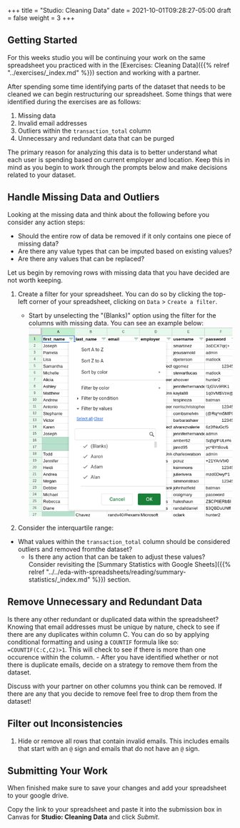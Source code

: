 +++
title = "Studio: Cleaning Data"
date = 2021-10-01T09:28:27-05:00
draft = false
weight = 3
+++

## Getting Started

For this weeks studio you will be continuing your work on the same spreadsheet you practiced with in the [Exercises: Cleaning Data]({{% relref "../exercises/_index.md" %}}) section and working with a partner.

After spending some time identifying parts of the dataset that needs to be cleaned we can begin restructuring our spreadsheet. Some things that were identified during the exercises are as follows:

1. Missing data
1. Invalid email addresses
1. Outliers within the `transaction_total` column
1. Unnecessary and redundant data that can be purged

The primary reason for analyzing this data is to better understand what each user is spending based on current employer and location. Keep this in mind as you begin to work through the prompts below and make decisions related to your dataset.

## Handle Missing Data and Outliers

Looking at the missing data and think about the following before you consider any action steps:
- Should the entire row of data be removed if it only contains one piece of missing data?
- Are there any value types that can be imputed based on existing values?
- Are there any values that can be replaced?

Let us begin by removing rows with missing data that you have decided are not worth keeping.

1. Create a filter for your spreadsheet. You can do so by clicking the top-left corner of your spreadsheet, clicking on `Data` > `Create a filter`.
    - Start by unselecting the "(Blanks)" option using the filter for the columns with missing data. You can see an example below:
    ![View of spreadsheet with the filter option opened ](pictures/unselect-blanks.png?classes=border)

1. Consider the interquartile range:
- What values within the `transaction_total` column should be considered outliers and removed fromthe dataset?
    - Is there any action that can be taken to adjust these values? Consider revisiting the [Summary Statistics with Google Sheets]({{% relref "../../eda-with-spreadsheets/reading/summary-statistics/_index.md" %}}) section.

## Remove Unnecessary and Redundant Data

Is there any other redundant or duplicated data within the spreadsheet? Knowing that email addresses must be unique by nature, check to see if there are any duplicates within column C. You can do so by applying conditional formatting and using a `COUNTIF` formula like so: `=COUNTIF(C:C,C2)>1`. This will check to see if there is more than one occurence within the column.
    - After you have identified whether or not there is duplicate emails, decide on a strategy to remove them from the dataset.

Discuss with your partner on other columns you think can be removed. If there are any that you decide to remove feel free to drop them from the dataset!

## Filter out Inconsistencies

1. Hide or remove all rows that contain invalid emails. This includes emails that start with an `@` sign and emails that do not have an `@` sign.

## Submitting Your Work

When finished make sure to save your changes and add your spreadsheet to your google drive. 

Copy the link to your spreadsheet and paste it into the submission box in Canvas for **Studio: Cleaning Data** and click *Submit*.
